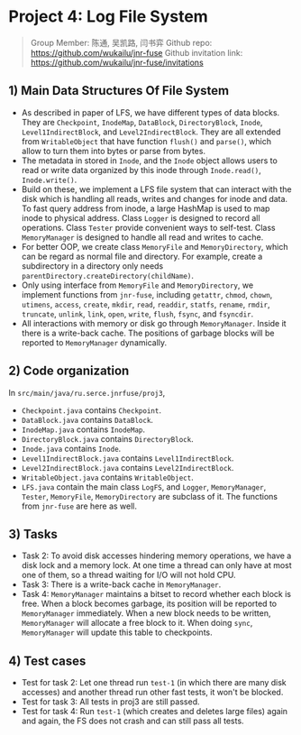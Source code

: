 # Project 4: Log File System
> Group Member: 陈通, 吴凯路, 闫书弈
> Github repo: https://github.com/wukailu/jnr-fuse
> Github invitation link: https://github.com/wukailu/jnr-fuse/invitations

## 1) Main Data Structures Of File System

* As described in paper of LFS, we have different types of data blocks. 
They are `Checkpoint`, `InodeMap`, `DataBlock`, `DirectoryBlock`, `Inode`, `Level1IndirectBlock`, and `Level2IndirectBlock`. They are all extended from `WritableObject` that have function `flush()` and `parse()`, which allow to turn them into bytes or parse from bytes.
* The metadata in stored in `Inode`, and the `Inode` object allows users to read or write data organized by this inode through `Inode.read()`, `Inode.write()`.  
* Build on these, we implement a LFS file system that can interact with the disk which is handling all reads, writes and changes for inode and data. To fast query address from inode, a large HashMap is used to map inode to physical address. Class `Logger` is designed to record all operations. Class `Tester` provide convenient ways to self-test. Class `MemoryManager` is designed to handle all read and writes to cache.
* For better OOP, we create class `MemoryFile` and `MemoryDirectory`, which can be regard as normal file and directory. For example, create a subdirectory in a directory only needs `parentDirectory.createDirectory(childName)`. 
* Only using interface from `MemoryFile` and `MemoryDirectory`, we implement functions from `jnr-fuse`, including `getattr`, `chmod`, `chown`, `utimens`, `access`, `create`, `mkdir`, `read`, `readdir`, `statfs`, `rename`, `rmdir`, `truncate`, `unlink`, `link`, `open`, `write`, `flush`, `fsync`, and `fsyncdir`.
* All interactions with memory or disk go through `MemoryManager`. Inside it there is a write-back cache. The positions of garbage blocks will be reported to `MemoryManager` dynamically.

## 2) Code organization

In `src/main/java/ru.serce.jnrfuse/proj3`, 

* `Checkpoint.java` contains `Checkpoint`.
* `DataBlock.java` contains `DataBlock`.
* `InodeMap.java` contains `InodeMap`.
* `DirectoryBlock.java` contains `DirectoryBlock`.
* `Inode.java` contains `Inode`.
* `Level1IndirectBlock.java` contains `Level1IndirectBlock`.
* `Level2IndirectBlock.java` contains `Level2IndirectBlock`.
* `WritableObject.java` contains `WritableObject`.
* `LFS.java` contain the main class `LogFS`, and `Logger`, `MemoryManager`, `Tester`, `MemoryFile`, `MemoryDirectory` are subclass of it. The functions from `jnr-fuse` are here as well.

## 3) Tasks

* Task 2: To avoid disk accesses hindering memory operations, we have a disk lock and a memory lock. At one time a thread can only have at most one of them, so a thread waiting for I/O will not hold CPU.
* Task 3: There is a write-back cache in `MemoryManager`.
* Task 4: `MemoryManager` maintains a bitset to record whether each block is free. When a block becomes garbage, its position will be reported to `MemoryManager` immediately. When a new block needs to be written, `MemoryManager` will allocate a free block to it. When doing `sync`, `MemoryManager` will update this table to checkpoints.  

## 4) Test cases

* Test for task 2: Let one thread run `test-1` (in which there are many disk accesses) and another thread run other fast tests, it won't be blocked.
* Test for task 3: All tests in proj3 are still passed.
* Test for task 4: Run `test-1` (which creates and deletes large files) again and again, the FS does not crash and can still pass all tests.  